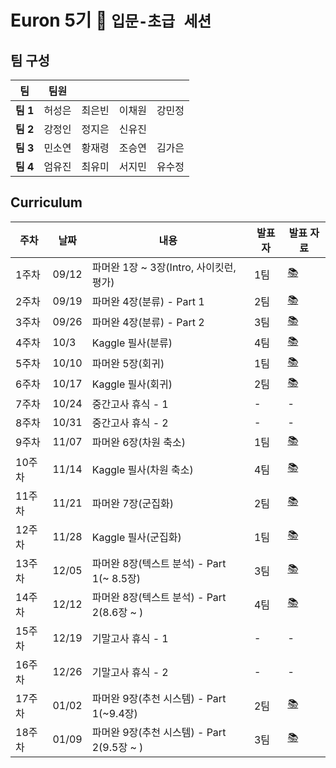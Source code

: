 # Euron 5기 🐣 ```입문-초급 세션```

## 팀 구성
|팀|팀원||||
|---|---|---|---|---|
|**팀 1**|허성은|최은빈|이채원|강민정|
|**팀 2**|강정인|정지은|신유진||
|**팀 3**|민소연|황재령|조승연|김가은|
|**팀 4**|엄유진|최유미|서지민|유수정|

## Curriculum
|주차|날짜|내용|발표자|발표 자료|
|---|---|-----|---|---|
|1주차|09/12|파머완 1장 ~ 3장(Intro, 사이킷런, 평가)|1팀|[📚](https://github.com/Ewha-Euron/5th-Basic-ML/blob/1%EC%A3%BC%EC%B0%A8/1%EC%A3%BC%EC%B0%A8_%EB%B0%9C%ED%91%9C%EC%9E%90%EB%A3%8C.pdf)|
|2주차|09/19|파머완 4장(분류) - Part 1|2팀|[📚]()|
|3주차|09/26|파머완 4장(분류) - Part 2|3팀|[📚]()|
|4주차|10/3|Kaggle 필사(분류)|4팀|[📚]()|
|5주차|10/10|파머완 5장(회귀)|1팀|[📚]()|
|6주차|10/17|Kaggle 필사(회귀)|2팀|[📚]()|
|7주차|10/24|중간고사 휴식 - 1|-|-|	
|8주차|10/31|중간고사 휴식 - 2|-|-|	
|9주차|11/07|파머완 6장(차원 축소)|1팀|[📚]()|
|10주차|11/14|Kaggle 필사(차원 축소)|4팀|[📚]()|
|11주차|11/21|파머완 7장(군집화)|2팀|[📚]()|
|12주차|11/28|Kaggle 필사(군집화)|1팀|[📚]()|
|13주차|12/05|파머완 8장(텍스트 분석) - Part 1(~ 8.5장)|3팀|[📚]()|
|14주차|12/12|파머완 8장(텍스트 분석) - Part 2(8.6장 ~ )|4팀|[📚]()|
|15주차|12/19|기말고사 휴식 - 1	|-|-|
|16주차|12/26|기말고사 휴식 - 2|-|-|	
|17주차|01/02|파머완 9장(추천 시스템) - Part 1(~9.4장)|2팀|[📚]()|
|18주차|01/09|파머완 9장(추천 시스템) - Part 2(9.5장 ~ )|3팀|[📚]()|
